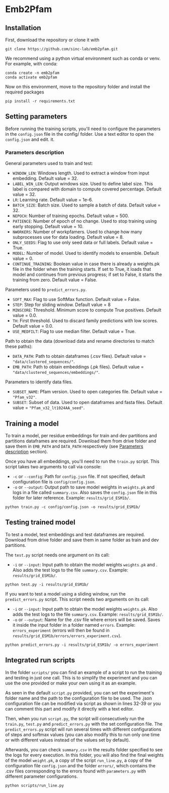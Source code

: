 # Emb2Pfam

## Installation

First, download the repository or clone it with

```
git clone https://github.com/sinc-lab/emb2pfam.git
```

We recommend using a python virtual environment such as conda or venv. For example, with conda:

```
conda create -n emb2pfam
conda activate emb2pfam
```

Now on this environment, move to the repository folder and install the required packages

```
pip install -r requirements.txt
```

## Setting parameters

Before running the training scripts, you'll need to configure the parameters in the `config.json` file in the config/ folder. Use a text editor to open the `config.json` and edit. it.

### Parameters description

General parameters used to train and test:
- `WINDOW_LEN`: Windows length. Used to extract a window from input embedding. Default value = 32.
- `LABEL_WIN_LEN`: Output windows size. Used to define label size. This label is compared with domain to compute covered percentage. Default value = 32.
- `LR`: Learning rate. Default value = 1e-6.
- `BATCH_SIZE`: Batch size. Used to sample a batch of data. Default value = 32.
- `NEPOCH`: Number of training epochs. Default value = 500.
- `PATIENCE`: Number of epoch of no change. Used to stop training using early stopping. Default value = 10.
- `NWORKERS`: Number of workpfamers. Used to change how many subprocesses use for data loading. Default value = 8.
- `ONLY_SEEDS`: Flag to use only seed data or full labels. Default value = True.
- `MODEL`: Number of model. Used to identify models to ensemble. Default value = 0.
- `CONTINUE_TRAINING`: Boolean value in case there is already a weights.pk file in the folder when the training starts. If set to True, it loads that model and continues from previous progress; if set to False, it starts the training from zero. Default value = False.

Parameters used to `predict_errors.py`.
- `SOFT_MAX`: Flag to use SoftMax function. Default value = False.
- `STEP`: Step for sliding window. Default value = 8
- `MINSCORE`: Threshold. Minimum score to compute True positives. Default value = 0.0.
- `TH`: First threshold. Used to discard family predictions with low scores. Default value = 0.0.
- `USE_MEDFILT`: Flag to use median filter. Default value = True.

Path to obtain the data (download data and rename directories to match these paths):
- `DATA_PATH`: Path to obtain dataframes (.csv files). Default value = `"data/clustered_sequences/"`.
- `EMB_PATH`: Path to obtain embeddings (.pk files). Default value = `"data/clustered_sequences/embeddings/"`.

Parameters to identify data files.
- `SUBSET_NAME`: Pfam version. Used to open categories file. Default value = `"Pfam_v32"`.
- `SUBSET`: Subset of data. Used to open dataframes and fasta files. Default value = `"Pfam_v32_lt1024AA_seed"`.

## Training a model

To train a model, per residue embeddings for train and dev partitions and partitions dataframes are required. Download them from drive folder and save them in `EMB_PATH` and `DATA_PATH` respectively (see [Parameters description](#parameters-description) section).

Once you have all embeddings, you'll need to run the `train.py` script. This script takes two arguments to call via console:
- `-c` or `--config`: Path for `config.json` file. If not specified, default configuration file is `config/config.json`.
- `-o` or `--output`: Output path to save model weights in `weights.pk` and logs in a file called `summary.csv`. Also saves the `config.json` file in this folder for later reference. Example: `results/grid_ESM1b/`.

```
python train.py -c config/config.json -o results/grid_ESM1b/
```

## Testing trained model

To test a model, test embeddings and test dataframes are required. Download from drive folder and save them in same folder as train and dev partitions.

The `test.py` script needs one argument on its call:
- `-i` or `--input`: Input path to obtain the model weights `weights.pk` and . Also adds the test logs to the file `summary.csv`. Example: `results/grid_ESM1b/`.

```
python test.py -i results/grid_ESM1b/
```

If you want to test a model using a sliding window, run the `predict_errors.py` script. This script needs two arguments on its call:
- `-i` or `--input`: Input path to obtain the model weights `weights.pk`. Also adds the test logs to the file `summary.csv`. Example: `results/grid_ESM1b/`.
- `-o` or `--output`: Name for the .csv file where errors will be saved. Saves it inside the input folder in a folder named `errors`. Example: `errors_experiment` (errors will then be found in `results/grid_ESM1b/errors/errors_experiment.csv`).

```
python predict_errors.py -i results/grid_ESM1b/ -o errors_experiment
```

## Integrated run scripts

In the folder `scripts/` you can find an example of a script to run the training and testing in just one call. This is to simplify the experiment and you can use the one provided or make your own using it as an example.

As seen in the default `script.py` provided, you can set the experiment's folder name and the path to the configuration file to be used. The .json configuration file can be modified via script as shown in lines 32-39 or you can comment this part and modify it directly with a text editor.

Then, when you run `script.py`, the script will consecutively run the `train.py`, `test.py` and `predict_errors.py` with the set configuration file. The `predict_errors.py` script will run several times with different configurations of steps and softmax values (you can also modify this to run only one time or with different values instead of the values set by default).

Afterwards, you can check `summary.csv` in the results folder specified to see the logs for every execution. In this folder, you will also find the final weights of the model `weight.pk`, a copy of the script `run_line.py`, a copy of the configuration file `config.json` and the folder `errors/`, which contains the .csv files corresponding to the errors found with `parameters.py` with different parameter configurations.

```
python scripts/run_line.py
```